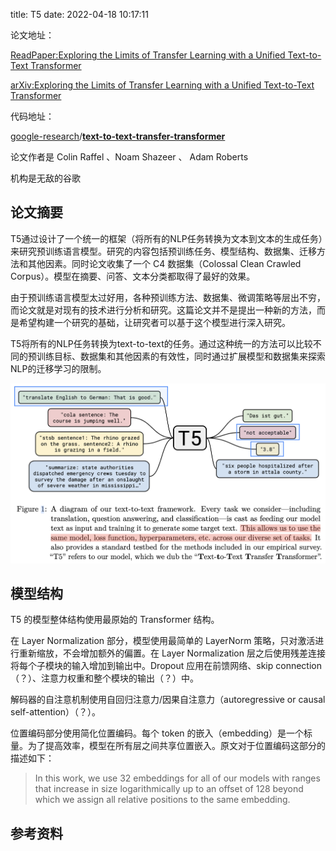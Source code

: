 title: T5
date: 2022-04-18 10:17:11

论文地址：

[ReadPaper:Exploring the Limits of Transfer Learning with a Unified Text-to-Text Transformer](https://readpaper.com/paper/2981852735)

[arXiv:Exploring the Limits of Transfer Learning with a Unified Text-to-Text Transformer](https://arxiv.org/abs/1910.10683)

代码地址：

 [google-research](https://github.com/google-research)/**[text-to-text-transfer-transformer](https://github.com/google-research/text-to-text-transfer-transformer)**

论文作者是 Colin Raffel 、Noam Shazeer 、 Adam Roberts

机构是无敌的谷歌

## 论文摘要

T5通过设计了一个统一的框架（将所有的NLP任务转换为文本到文本的生成任务）来研究预训练语言模型。研究的内容包括预训练任务、模型结构、数据集、迁移方法和其他因素。同时论文收集了一个 C4 数据集（Colossal Clean Crawled Corpus）。模型在摘要、问答、文本分类都取得了最好的效果。

由于预训练语言模型太过好用，各种预训练方法、数据集、微调策略等层出不穷，而论文就是对现有的技术进行分析和研究。这篇论文并不是提出一种新的方法，而是希望构建一个研究的基础，让研究者可以基于这个模型进行深入研究。

T5将所有的NLP任务转换为text-to-text的任务。通过这种统一的方法可以比较不同的预训练目标、数据集和其他因素的有效性，同时通过扩展模型和数据集来探索NLP的迁移学习的限制。

![image-20220418114026788](https://raw.githubusercontent.com/Moriarty12138/PictureBed/main/img/202204181140924.png)



## 模型结构

T5 的模型整体结构使用最原始的 Transformer 结构。

在 Layer Normalization 部分，模型使用最简单的 LayerNorm 策略，只对激活进行重新缩放，不会增加额外的偏置。在 Layer Normalization 层之后使用残差连接将每个子模块的输入增加到输出中。Dropout 应用在前馈网络、skip connection（？）、注意力权重和整个模块的输出（？）中。

解码器的自注意机制使用自回归注意力/因果自注意力（autoregressive or causal self-attention）（？）。

位置编码部分使用简化位置编码。每个 token 的嵌入（embedding）是一个标量。为了提高效率，模型在所有层之间共享位置嵌入。原文对于位置编码这部分的描述如下：

>   In this work, we use 32 embeddings for all of our models with ranges that increase in size logarithmically up to an offset of 128 beyond which we assign all relative positions to the same embedding.







## 参考资料

[^1]:[ReadPaper:Exploring the Limits of Transfer Learning with a Unified Text-to-Text Transformer](https://readpaper.com/paper/2981852735)
[^2]:[arXiv:Exploring the Limits of Transfer Learning with a Unified Text-to-Text Transformer](https://arxiv.org/abs/1910.10683)
[^3]:[T5: 文本到文本的Transformer迁移学习 ](https://mp.weixin.qq.com/s?__biz=MzI4ODg3NDY2NQ==&mid=2247484599&idx=1&sn=2d2e8eb9d4214eb2342f27b71ebc8567&chksm=ec368d71db4104670c9eb32cc7ff9e75589ff176f764510287ef483e5ea99e7f1cb611154eb5&token=956863618&lang=zh_CN#rd)